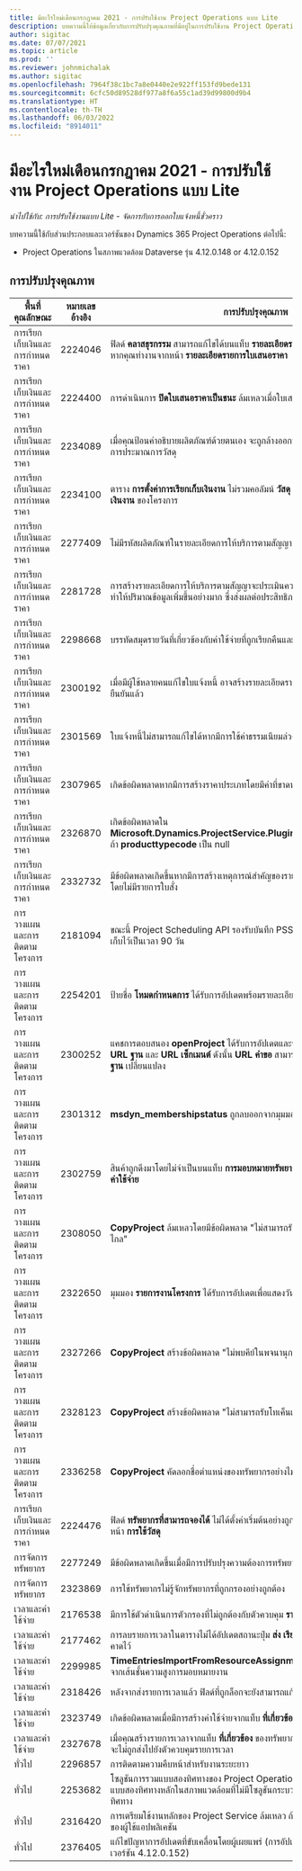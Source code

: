 ```yaml
---
title: มีอะไรใหม่เดือนกรกฎาคม 2021 - การปรับใช้งาน Project Operations แบบ Lite
description: บทความนี้ให้ข้อมูลเกี่ยวกับการปรับปรุงคุณภาพที่มีอยู่ในการปรับใช้งาน Project Operations แบบ Lite ประจำเดือนกรกฎาคม 2021
author: sigitac
ms.date: 07/07/2021
ms.topic: article
ms.prod: ''
ms.reviewer: johnmichalak
ms.author: sigitac
ms.openlocfilehash: 7964f38c1bc7a8e0440e2e922ff153fd9bede131
ms.sourcegitcommit: 6cfc50d89528df977a8f6a55c1ad39d99800d9b4
ms.translationtype: HT
ms.contentlocale: th-TH
ms.lasthandoff: 06/03/2022
ms.locfileid: "8914011"
---
```

# <a name="whats-new-july-2021---project-operations-lite-deployment"></a>มีอะไรใหม่เดือนกรกฎาคม 2021 - การปรับใช้งาน Project Operations แบบ Lite

_นำไปใช้กับ: การปรับใช้งานแบบ Lite - จัดการกับการออกใบแจ้งหนี้ชั่วคราว_

บทความนี้ใช้กับส่วนประกอบและเวอร์ชันของ Dynamics 365 Project Operations ต่อไปนี้:

  - Project Operations ในสภาพแวดล้อม Dataverse รุ่น 4.12.0.148 or 4.12.0.152

## <a name="quality-updates"></a>การปรับปรุงคุณภาพ
| **พื้นที่คุณลักษณะ**              | **หมายเลขอ้างอิง** | **การปรับปรุงคุณภาพ**                                                                                                                                                                                             |
|-------------------------------|----------------------|----------------------------------------------------------------------------------------------------------------------------------------------------------------------------------------------------------------|
| การเรียกเก็บเงินและการกำหนดราคา           | 2224046              | ฟิลด์ **คลาสธุรกรรม** สามารถแก้ไขได้บนแท็บ **รายละเอียดรายการใบเสนอราคา** แต่ถูกล็อคหากคุณทำงานจากหน้า **รายละเอียดรายการใบเสนอราคา**                                                                     |
| การเรียกเก็บเงินและการกำหนดราคา           | 2224400              | การดำเนินการ **ปิดใบเสนอราคาเป็นชนะ** ล้มเหลวเมื่อใบเสนอราคาไม่มีเหตุการณ์สำคัญวันที่                                                                                                                                    |
| การเรียกเก็บเงินและการกำหนดราคา           | 2234089              | เมื่อคุณป้อนคำอธิบายผลิตภัณฑ์ด้วยตนเอง จะถูกล้างออกหลังจากที่คุณป้อนปริมาณสำหรับการประมาณการวัสดุ                                                                                                                         |
| การเรียกเก็บเงินและการกำหนดราคา           | 2234100              | ตาราง **การตั้งค่าการเรียกเก็บเงินงาน** ไม่รวมคอลัมน์ **วัสดุ** และเป็นค่าบนแท็บ **การเรียกเก็บเงินงาน** ของโครงการ                                                                                                       |
| การเรียกเก็บเงินและการกำหนดราคา           | 2277409              | ไม่มีรหัสผลิตภัณฑ์ในรายละเอียดการให้บริการตามสัญญาสำหรับรายการชนิดวัสดุ                                                                                                                                        |
| การเรียกเก็บเงินและการกำหนดราคา           | 2281728              | การสร้างรายละเอียดการให้บริการตามสัญญาจะประเมินความเป็นจริงใหม่โดยไม่จำเป็น ซึ่งทำให้ปริมาณข้อมูลเพิ่มขึ้นอย่างมาก ซึ่งส่งผลต่อประสิทธิภาพการทำงาน                                                                                |
| การเรียกเก็บเงินและการกำหนดราคา           | 2298668              | บรรทัดสมุดรายวันที่เกี่ยวข้องกับค่าใช้จ่ายที่ถูกเรียกคืนและถูกลบจะไม่ถูกเอาออก                                                                                                                                     |
| การเรียกเก็บเงินและการกำหนดราคา           | 2300192              | เมื่อมีผู้ใช้หลายคนแก้ไขใบแจ้งหนี้ อาจสร้างรายละเอียดรายการใบแจ้งหนี้ใหม่ในใบแจ้งหนี้ที่ยืนยันแล้ว                                                                                   |
| การเรียกเก็บเงินและการกำหนดราคา           | 2301569              | ใบแจ้งหนี้ไม่สามารถแก้ไขได้หากมีการใช้ค่าธรรมเนียมล่วงหน้าเป็น \$0                                                                                                                                        |
| การเรียกเก็บเงินและการกำหนดราคา           | 2307965              | เกิดข้อผิดพลาดหากมีการสร้างราคาประเภทโดยมีค่าที่ขาดหายไป                                                                                                                           |
| การเรียกเก็บเงินและการกำหนดราคา           | 2326870              | เกิดข้อผิดพลาดใน **Microsoft.Dynamics.ProjectService.Plugins.PostInvoiceLineDelete** ถ้า **producttypecode** เป็น null                                                                            |
| การเรียกเก็บเงินและการกำหนดราคา           | 2332732              | มีข้อผิดพลาดเกิดขึ้นหากมีการสร้างเหตุการณ์สำคัญของรายละเอียดการให้บริการตามสัญญาโดยไม่มีรายการใบสั่ง                                                                                                                |
| การวางแผนและการติดตามโครงการ | 2181094              | ขณะนี้ Project Scheduling API รองรับบันทึก PSS และบันทึกตั้งค่าการทำงานซึ่งจัดเก็บไว้เป็นเวลา 90 วัน                                                                                                                  |
| การวางแผนและการติดตามโครงการ | 2254201              | ป้ายชื่อ **โหมดกำหนดการ** ได้รับการอัปเดตพร้อมรายละเอียดที่อธิบายตรรกะค่าเริ่มต้น                                                                                                                                      |
| การวางแผนและการติดตามโครงการ | 2300252              | แคชการตอบสนอง **openProject** ได้รับการอัปเดตและรวมเจ้าของโทเค็นไว้ในคีย์แคช **URL ฐาน** และ **URL เซ็กเมนต์** ดังนั้น **URL คำขอ** สามารถสร้างใหม่ได้เสมอหาก **URL ฐาน** เปลี่ยนแปลง |
| การวางแผนและการติดตามโครงการ | 2301312              | **msdyn_membershipstatus** ถูกลบออกจากมุมมอง **สมาชิกทีมโครงการ**                                                                                                                                        |
| การวางแผนและการติดตามโครงการ | 2302759              | สินค้าถูกดึงมาโดยไม่จำเป็นบนแท็บ **การมอบหมายทรัพยากร** **ประมาณการ** และ **ประมาณการค่าใช้จ่าย**                                                                                                        |
| การวางแผนและการติดตามโครงการ | 2308050              | **CopyProject** ล้มเหลวโดยมีข้อผิดพลาด "ไม่สามารถรับโทเค็นเพื่อพูดคุยกับบริการระยะไกล"                                                                                                                           |
| การวางแผนและการติดตามโครงการ | 2322650              | มุมมอง **รายการงานโครงการ** ได้รับการอัปเดตเพื่อแสดงวันที่ของงานโดยค่าเริ่มต้น                                                                                                            |
| การวางแผนและการติดตามโครงการ | 2327266              | **CopyProject** สร้างข้อผิดพลาด "ไม่พบคีย์ในพจนานุกรม" เมื่อคัดลอกค่าประมาณ                                                                                                      |
| การวางแผนและการติดตามโครงการ | 2328123              | **CopyProject** สร้างข้อผิดพลาด "ไม่สามารถรับโทเค็นเพื่อพูดคุยกับบริการระยะไกล"                                                                                                                          |
| การวางแผนและการติดตามโครงการ | 2336258              | **CopyProject** คัดลอกชื่อตำแหน่งของทรัพยากรอย่างไม่ถูกต้อง                                                                                                                                                 |
| การเรียกเก็บเงินและการกำหนดราคา           | 2224476              | ฟิลด์ **ทรัพยากรที่สามารถจองได้** ไม่ได้ตั้งค่าเริ่มต้นอย่างถูกต้องสำหรับผู้ใช้ที่เข้าสู่ระบบบนหน้า **การใช้วัสดุ**                                                                                                            |
| การจัดการทรัพยากร           | 2277249              | มีข้อผิดพลาดเกิดขึ้นเมื่อมีการปรับปรุงความต้องการทรัพยากรที่ไม่ใช่โครงการ                                                                                                            |
| การจัดการทรัพยากร           | 2323869              | การใช้ทรัพยากรไม่รู้จักทรัพยากรที่ถูกกรองอย่างถูกต้อง                                                                                                                                             |
| เวลาและค่าใช้จ่าย              | 2176538              | มีการใช้ตัวดำเนินการตัวกรองที่ไม่ถูกต้องกับตัวควบคุม **รายการเวลา**                                                                                                                                                   |
| เวลาและค่าใช้จ่าย              | 2177462              | การลบรายการเวลาในตารางไม่ได้อัปเดตสถานะปุ่ม **ส่ง** **เรียกซ้ำ** **ลบ** และ **แก้ไขรายการ** ตามที่คาดไว้                                                                                        |
| เวลาและค่าใช้จ่าย              | 2299985              | **TimeEntriesImportFromResourceAssignment** ไม่เก็บเวลาเริ่มต้น/สิ้นสุดจากเส้นชั้นความสูงการมอบหมายงาน                                                                                                  |
| เวลาและค่าใช้จ่าย              | 2318426              | หลังจากส่งรายการเวลาแล้ว ฟิลด์ที่ถูกล็อกจะยังสามารถแก้ไขได้                                                                                                                                   |
| เวลาและค่าใช้จ่าย              | 2323749              | เกิดข้อผิดพลาดเมื่อมีการสร้างค่าใช้จ่ายจากแท็บ **ที่เกี่ยวข้อง** ของทรัพยากรที่สามารถจองได้                                                                                                      |
| เวลาและค่าใช้จ่าย              | 2327678              | เมื่อคุณสร้างรายการเวลาจากแท็บ **ที่เกี่ยวข้อง** ของทรัพยากรที่สามารถจองได้ ทรัพยากรหลักจะไม่ถูกส่งไปยังตัวควบคุมรายการเวลา                                                                            |
| ทั่วไป                       | 2296857              | การติดตามความคืบหน้าสำหรับงานระยะยาว                                                                                                                                                                        |
| ทั่วไป                       | 2253682              | โซลูชันการรวมแบบสองทิศทางของ Project Operations ไม่ควรติดตั้งเมื่อติดตั้งการรวมแบบสองทิศทางหลักในสภาพแวดล้อมที่ไม่มีโซลูชันกระบวนการปฏิบัติการรวมแบบสองทิศทาง                                                |
| ทั่วไป                       | 2316420              | การเตรียมใช้งานหลักของ Project Service ล้มเหลว ถ้ามีการเปลี่ยนแปลงหน่วยธุรกิจของผู้ใช้แอปพลิเคชัน                                                                                                                     |
| ทั่วไป                       | 2376405              | แก้ไขปัญหาการอัปเดตที่ขับเคลื่อนโดยผู้เผยแพร่ (การอัปเดตคุณภาพพร้อมใช้งานในเวอร์ชัน 4.12.0.152)                                                                                                                     |
